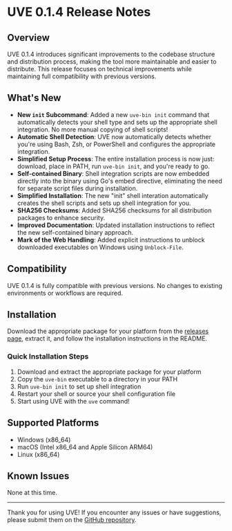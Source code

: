 # UVE 0.1.4 Release Notes

## Overview

UVE 0.1.4 introduces significant improvements to the codebase structure and distribution process, making the tool more maintainable and easier to distribute. This release focuses on technical improvements while maintaining full compatibility with previous versions.

## What's New

- **New `init` Subcommand**: Added a new `uve-bin init` command that automatically detects your shell type and sets up the appropriate shell integration. No more manual copying of shell scripts!
- **Automatic Shell Detection**: UVE now automatically detects whether you're using Bash, Zsh, or PowerShell and configures the appropriate integration.
- **Simplified Setup Process**: The entire installation process is now just: download, place in PATH, run `uve-bin init`, and you're ready to go.
- **Self-contained Binary**: Shell integration scripts are now embedded directly into the binary using Go's embed directive, eliminating the need for separate script files during installation.
- **Simplified Installation**: The new "init" shell interation automatically creates the shell scripts and sets up shell integration for you.
- **SHA256 Checksums**: Added SHA256 checksums for all distribution packages to enhance security.
- **Improved Documentation**: Updated installation instructions to reflect the new self-contained binary approach.
- **Mark of the Web Handling**: Added explicit instructions to unblock downloaded executables on Windows using `Unblock-File`.


## Compatibility

UVE 0.1.4 is fully compatible with previous versions. No changes to existing environments or workflows are required.

## Installation

Download the appropriate package for your platform from the [releases page](https://github.com/robert-mcdermott/uve/releases/tag/0.1.4), extract it, and follow the installation instructions in the README.

### Quick Installation Steps

1. Download and extract the appropriate package for your platform
2. Copy the `uve-bin` executable to a directory in your PATH
3. Run `uve-bin init` to set up shell integration
4. Restart your shell or source your shell configuration file
5. Start using UVE with the `uve` command!

## Supported Platforms

- Windows (x86_64)
- macOS (Intel x86_64 and Apple Silicon ARM64)
- Linux (x86_64)

## Known Issues

None at this time.

---

Thank you for using UVE! If you encounter any issues or have suggestions, please submit them on the [GitHub repository](https://github.com/robert-mcdermott/uve/issues). 
